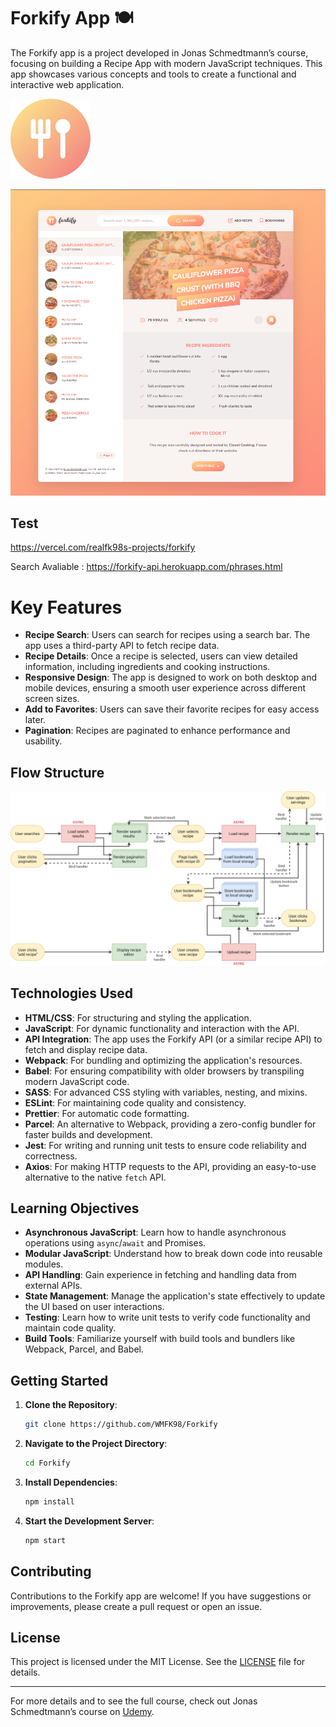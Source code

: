 # Forkify App 🍽️

The Forkify app is a project developed in Jonas Schmedtmann’s course, focusing on building a Recipe App with modern JavaScript techniques. This app showcases various concepts and tools to create a functional and interactive web application.

![Forkify App](src/img/favicon.png)  

![Forkify App](forkify-app.png)

## Test
https://vercel.com/realfk98s-projects/forkify

Search Avaliable : https://forkify-api.herokuapp.com/phrases.html

# Key Features

- **Recipe Search**: Users can search for recipes using a search bar. The app uses a third-party API to fetch recipe data.
- **Recipe Details**: Once a recipe is selected, users can view detailed information, including ingredients and cooking instructions.
- **Responsive Design**: The app is designed to work on both desktop and mobile devices, ensuring a smooth user experience across different screen sizes.
- **Add to Favorites**: Users can save their favorite recipes for easy access later.
- **Pagination**: Recipes are paginated to enhance performance and usability.

## Flow Structure
 
![flow-3](forkify-flowchart-part-3.png)

## Technologies Used

- **HTML/CSS**: For structuring and styling the application.
- **JavaScript**: For dynamic functionality and interaction with the API.
- **API Integration**: The app uses the Forkify API (or a similar recipe API) to fetch and display recipe data.
- **Webpack**: For bundling and optimizing the application's resources.
- **Babel**: For ensuring compatibility with older browsers by transpiling modern JavaScript code.
- **SASS**: For advanced CSS styling with variables, nesting, and mixins.
- **ESLint**: For maintaining code quality and consistency.
- **Prettier**: For automatic code formatting.
- **Parcel**: An alternative to Webpack, providing a zero-config bundler for faster builds and development.
- **Jest**: For writing and running unit tests to ensure code reliability and correctness.
- **Axios**: For making HTTP requests to the API, providing an easy-to-use alternative to the native `fetch` API.

## Learning Objectives

- **Asynchronous JavaScript**: Learn how to handle asynchronous operations using `async`/`await` and Promises.
- **Modular JavaScript**: Understand how to break down code into reusable modules.
- **API Handling**: Gain experience in fetching and handling data from external APIs.
- **State Management**: Manage the application's state effectively to update the UI based on user interactions.
- **Testing**: Learn how to write unit tests to verify code functionality and maintain code quality.
- **Build Tools**: Familiarize yourself with build tools and bundlers like Webpack, Parcel, and Babel.

## Getting Started

1. **Clone the Repository**: 

    ```bash
    git clone https://github.com/WMFK98/Forkify
    ```

2. **Navigate to the Project Directory**: 

    ```bash
    cd Forkify
    ```

3. **Install Dependencies**: 

    ```bash
    npm install
    ```

4. **Start the Development Server**: 

    ```bash
    npm start
    ```

## Contributing

Contributions to the Forkify app are welcome! If you have suggestions or improvements, please create a pull request or open an issue.

## License

This project is licensed under the MIT License. See the [LICENSE](LICENSE) file for details.

---

For more details and to see the full course, check out Jonas Schmedtmann’s course on [Udemy](https://www.udemy.com/course/advanced-css-and-sass/).
